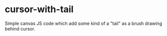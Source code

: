 # cursor-with-tail
Simple canvas JS code which add some kind of a "tail" as a brush drawing behind cursor.
